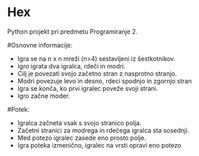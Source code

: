 # Hex
Python projekt pri predmetu Programiranje 2.

#Osnovne informacije:
* Igra se na n x n mreži (n>4) sestavljeni iz šestkotnikov.
* Igro igrata dva igralca, rdeči in modri.
* Cilj je povezati svojo začetno stran z nasprotno stranjo.
* Modri povezuje levo in desno, rdeci spodnjo in zgornjo stran
* Igra se konča, ko prvi igralec poveže svoji strani.
* Igro začne moder.

#Potek:
  * Igralca začneta vsak s svojo stranico polja.
  * Začetni stranici za modrega in rdečega igralca sta sosednji.
  * Med potezo igralec zasede eno prosto polje.
  * Igra poteka izmenično, igralec na vrsti opravi eno potezo
